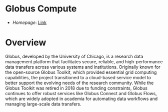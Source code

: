 # Globus Compute

- *Homepage*: [Link](https://www.globus.org/)

# Overview

​Globus, developed by the University of Chicago, is a research data management platform that facilitates secure, reliable, and high-performance data transfers across various systems and institutions. Originally known for the open-source Globus Toolkit, which provided essential grid computing capabilities, the project transitioned to a cloud-based service model to better support the evolving needs of the research community. While the Globus Toolkit was retired in 2018 due to funding constraints, Globus continues to offer robust services like Globus Connect and Globus Flows, which are widely adopted in academia for automating data workflows and managing large-scale data transfers.
